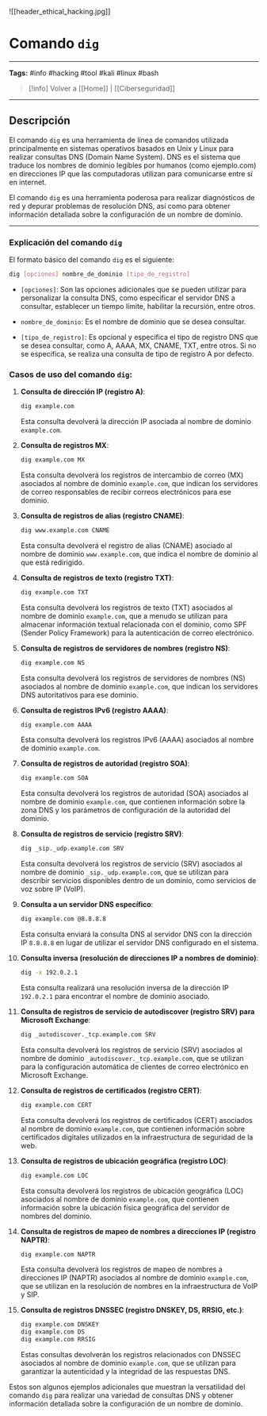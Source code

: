![[header_ethical_hacking.jpg]]
# Comando `dig`

---
**Tags:** #info #hacking #tool #kali #linux #bash

> [!info] Volver a [[Home]] | [[Ciberseguridad]] 

---
## Descripción

El comando `dig` es una herramienta de línea de comandos utilizada principalmente en sistemas operativos basados en Unix y Linux para realizar consultas DNS (Domain Name System). DNS es el sistema que traduce los nombres de dominio legibles por humanos (como ejemplo.com) en direcciones IP que las computadoras utilizan para comunicarse entre sí en internet.

El comando `dig` es una herramienta poderosa para realizar diagnósticos de red y depurar problemas de resolución DNS, así como para obtener información detallada sobre la configuración de un nombre de dominio.

---
### Explicación del comando `dig`

El formato básico del comando `dig` es el siguiente:

```bash
dig [opciones] nombre_de_dominio [tipo_de_registro]
```

- `[opciones]`: Son las opciones adicionales que se pueden utilizar para personalizar la consulta DNS, como especificar el servidor DNS a consultar, establecer un tiempo límite, habilitar la recursión, entre otros.
  
- `nombre_de_dominio`: Es el nombre de dominio que se desea consultar.

- `[tipo_de_registro]`: Es opcional y especifica el tipo de registro DNS que se desea consultar, como A, AAAA, MX, CNAME, TXT, entre otros. Si no se especifica, se realiza una consulta de tipo de registro A por defecto.

### Casos de uso del comando `dig`:

1. **Consulta de dirección IP (registro A)**:
   
   ```bash
   dig example.com
   ```
   
   Esta consulta devolverá la dirección IP asociada al nombre de dominio `example.com`.

2. **Consulta de registros MX**:
   
   ```bash
   dig example.com MX
   ```
   
   Esta consulta devolverá los registros de intercambio de correo (MX) asociados al nombre de dominio `example.com`, que indican los servidores de correo responsables de recibir correos electrónicos para ese dominio.

3. **Consulta de registros de alias (registro CNAME)**:
   
   ```bash
   dig www.example.com CNAME
   ```
   
   Esta consulta devolverá el registro de alias (CNAME) asociado al nombre de dominio `www.example.com`, que indica el nombre de dominio al que está redirigido.

4. **Consulta de registros de texto (registro TXT)**:
   
   ```bash
   dig example.com TXT
   ```
   
   Esta consulta devolverá los registros de texto (TXT) asociados al nombre de dominio `example.com`, que a menudo se utilizan para almacenar información textual relacionada con el dominio, como SPF (Sender Policy Framework) para la autenticación de correo electrónico.

5. **Consulta de registros de servidores de nombres (registro NS)**:
   
   ```bash
   dig example.com NS
   ```
   
   Esta consulta devolverá los registros de servidores de nombres (NS) asociados al nombre de dominio `example.com`, que indican los servidores DNS autoritativos para ese dominio.

6. **Consulta de registros IPv6 (registro AAAA)**:
   
   ```bash
   dig example.com AAAA
   ```
   
   Esta consulta devolverá los registros IPv6 (AAAA) asociados al nombre de dominio `example.com`.

7. **Consulta de registros de autoridad (registro SOA)**:
   
   ```bash
   dig example.com SOA
   ```
   
   Esta consulta devolverá los registros de autoridad (SOA) asociados al nombre de dominio `example.com`, que contienen información sobre la zona DNS y los parámetros de configuración de la autoridad del dominio.

8. **Consulta de registros de servicio (registro SRV)**:
   
   ```bash
   dig _sip._udp.example.com SRV
   ```
   
   Esta consulta devolverá los registros de servicio (SRV) asociados al nombre de dominio `_sip._udp.example.com`, que se utilizan para describir servicios disponibles dentro de un dominio, como servicios de voz sobre IP (VoIP).

9. **Consulta a un servidor DNS específico**:
   
   ```bash
   dig example.com @8.8.8.8
   ```
   
   Esta consulta enviará la consulta DNS al servidor DNS con la dirección IP `8.8.8.8` en lugar de utilizar el servidor DNS configurado en el sistema.

10. **Consulta inversa (resolución de direcciones IP a nombres de dominio)**:
   
    ```bash
    dig -x 192.0.2.1
    ```
   
    Esta consulta realizará una resolución inversa de la dirección IP `192.0.2.1` para encontrar el nombre de dominio asociado.

11. **Consulta de registros de servicio de autodiscover (registro SRV) para Microsoft Exchange**:

    ```bash
    dig _autodiscover._tcp.example.com SRV
    ```

    Esta consulta devolverá los registros de servicio (SRV) asociados al nombre de dominio `_autodiscover._tcp.example.com`, que se utilizan para la configuración automática de clientes de correo electrónico en Microsoft Exchange.

12. **Consulta de registros de certificados (registro CERT)**:

    ```bash
    dig example.com CERT
    ```

    Esta consulta devolverá los registros de certificados (CERT) asociados al nombre de dominio `example.com`, que contienen información sobre certificados digitales utilizados en la infraestructura de seguridad de la web.

13. **Consulta de registros de ubicación geográfica (registro LOC)**:

    ```bash
    dig example.com LOC
    ```

    Esta consulta devolverá los registros de ubicación geográfica (LOC) asociados al nombre de dominio `example.com`, que contienen información sobre la ubicación física geográfica del servidor de nombres del dominio.

14. **Consulta de registros de mapeo de nombres a direcciones IP (registro NAPTR)**:

    ```bash
    dig example.com NAPTR
    ```

    Esta consulta devolverá los registros de mapeo de nombres a direcciones IP (NAPTR) asociados al nombre de dominio `example.com`, que se utilizan en la resolución de nombres en la infraestructura de VoIP y SIP.

15. **Consulta de registros DNSSEC (registro DNSKEY, DS, RRSIG, etc.)**:

    ```bash
    dig example.com DNSKEY
    dig example.com DS
    dig example.com RRSIG
    ```

    Estas consultas devolverán los registros relacionados con DNSSEC asociados al nombre de dominio `example.com`, que se utilizan para garantizar la autenticidad y la integridad de las respuestas DNS.

Estos son algunos ejemplos adicionales que muestran la versatilidad del comando `dig` para realizar una variedad de consultas DNS y obtener información detallada sobre la configuración de un nombre de dominio.



